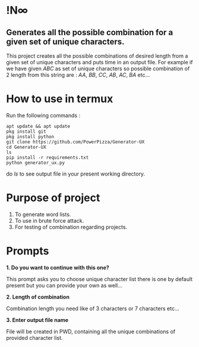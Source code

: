 # !N∞

Generates all the possible combination for a given set of unique characters.
---
This project creates all the possible combinations of desired length from a given set of unique characters and puts time in an output file.
For example if we have given *ABC* as set of unique characters so possible combination of 2 length from this string are : *AA*, *BB*, *CC*, *AB*, *AC*, *BA* etc...

# How to use in termux
Run the following commands :
```
apt update && apt update
pkg install git
pkg install python
git clone https://github.com/PowerPizza/Generator-UX
cd Generator-UX
ls
pip install -r requirements.txt
python generator_ux.py
```

do *ls* to see output file in your present working directory.

# Purpose of project
1. To generate word lists.
2. To use in brute force attack.
3. For testing of combination regarding projects.

# Prompts
**1. Do you want to continue with this one?**

This prompt asks you to choose unique character list there is one by default present but you can provide your own as well...

**2. Length of combination**

Combination length you need like of 3 characters or 7 characters etc...

**3. Enter output file name**

File will be created in PWD, containing all the unique combinations of provided character list.